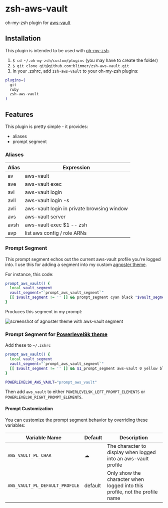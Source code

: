 # zsh-aws-vault
oh-my-zsh plugin for [aws-vault](https://github.com/99designs/aws-vault)

## Installation

This plugin is intended to be used with
[oh-my-zsh](https://github.com/robbyrussell/oh-my-zsh).

1. `$ cd ~/.oh-my-zsh/custom/plugins` (you may have to create the folder)
2. `$ git clone git@github.com:blimmer/zsh-aws-vault.git`
3. In your .zshrc, add `zsh-aws-vault` to your oh-my-zsh plugins:

  ```bash
  plugins=(
    git
    ruby
    zsh-aws-vault
  )
  ```

## Features

This plugin is pretty simple - it provides:
  - aliases
  - prompt segment

### Aliases

| Alias | Expression                                 |
|-------|--------------------------------------------|
| av    | aws-vault                                  |
| ave   | aws-vault exec                             |
| avl   | aws-vault login                            |
| avll  | aws-vault login -s                         |
| avli  | aws-vault login in private browsing window |
| avs   | aws-vault server                           |
| avsh  | aws-vault exec $1 -- zsh                   |
| avp   | list aws config / role ARNs                |

### Prompt Segment

This prompt segment echos out the current aws-vault profile you're logged into.
I use this for adding a segment into my custom
[agnoster theme](https://github.com/agnoster/agnoster-zsh-theme/blob/master/agnoster.zsh-theme).

For instance, this code:
```bash
prompt_aws_vault() {
  local vault_segment
  vault_segment="`prompt_aws_vault_segment`"
  [[ $vault_segment != '' ]] && prompt_segment cyan black "$vault_segment"
}
```

Produces this segment in my prompt:

![screenshot of agnoster theme with aws-vault segment](https://i.imgur.com/BLE0QXg.png)

### Prompt Segment for [Powerlevel9k theme](https://github.com/bhilburn/powerlevel9k)

Add these to `~/.zshrc`
```bash
prompt_aws_vault() {
  local vault_segment
  vault_segment="`prompt_aws_vault_segment`"
  [[ $vault_segment != '' ]] && $1_prompt_segment aws-vault 0 yellow black "$vault_segment"
}

POWERLEVEL9K_AWS_VAULT="prompt_aws_vault"
```

Then add `aws_vault` to either `POWERLEVEL9K_LEFT_PROMPT_ELEMENTS` or `POWERLEVEL9K_RIGHT_PROMPT_ELEMENTS`.

#### Prompt Customization
You can customize the prompt segment behavior by overriding these variables:

| Variable Name                  | Default | Description                                                                 |
|--------------------------------|---------|-----------------------------------------------------------------------------|
| `AWS_VAULT_PL_CHAR`            | ☁       | The character to display when logged into an aws-vault profile              |
| `AWS_VAULT_PL_DEFAULT_PROFILE` | default | Only show the character when logged into this profile, not the profile name |
